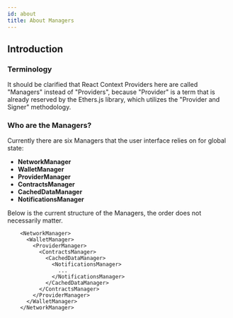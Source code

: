 ```yaml
---
id: about
title: About Managers
---
```


## Introduction

### Terminology

It should be clarified that React Context Providers here are called "Managers" instead of "Providers", because "Provider" is a term that is already reserved by the Ethers.js library, which utilizes the "Provider and Signer" methodology.

### Who are the Managers?

Currently there are six Managers that the user interface relies on for global state: 
- **NetworkManager**
- **WalletManager**
- **ProviderManager**
- **ContractsManager**
- **CachedDataManager**
- **NotificationsManager**

Below is the current structure of the Managers, the order does not necessarily matter.

        <NetworkManager>                        
          <WalletManager>
            <ProviderManager>  
              <ContractsManager>        
                <CachedDataManager>     
                  <NotificationsManager>
                    ...
                  </NotificationsManager>
                </CachedDataManager>
              </ContractsManager>
            </ProviderManager>
          </WalletManager>
        </NetworkManager>

